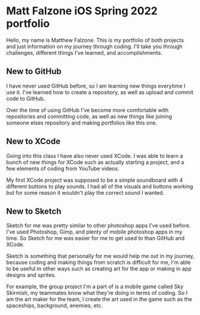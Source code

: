 # Matt Falzone iOS Spring 2022 portfolio

Hello, my name is Matthew Falzone. This is my portfolio of both projects and just information on my journey through coding. I'll take you through challenges, different things I've learned, and accomplishments.

## New to GitHub

I have never used GitHub before, so I am learning new things everytime I use it. I've learned how to create a repository, as well as upload and commit code to GitHub.

Over the time of using GitHub I've become more comfortable with repositories and committing code, as well as new things like joining someone elses repository and making portfolios like this one.

## New to XCode

Going into this class I have also never used XCode. I was able to learn a bunch of new things for XCode such as actually starting a project, and a few elements of coding from YouTube videos.

My first XCode project was supposed to be a simple soundboard with 4 different buttons to play sounds. I had all of the visuals and buttons working but for some reason it wouldn't play the correct sound I wanted.

## New to Sketch

Sketch for me was pretty similar to other photoshop apps I've used before. I've used Photoshop, Gimp, and plenty of mobile photoshop apps in my time. So Sketch for me was easier for me to get used to than GitHub and XCode.

Sketch is something that personally for me would help me out in my journey, because coding and making things from scratch is difficult for me, I'm able to be useful in other ways such as creating art for the app or making in app designs and sprites.

For example, the group project I'm a part of is a mobile game called Sky Skirmish, my teammates know what they're doing in terms of coding. So I am the art maker for the team, I create the art used in the game such as the spaceships, background, enemies, etc.
